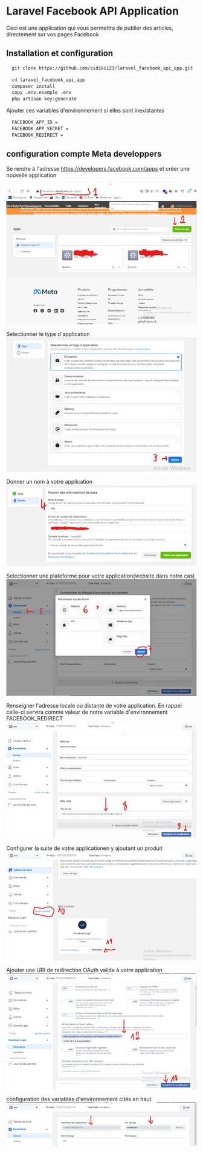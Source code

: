 # Laravel Facebook API Application

Ceci est une application qui vous permettra de publier des articles, directement sur vos pages Facebook



## Installation et configuration

```bash
  git clone https://github.com/sidiki123/laravel_facebook_api_app.git
```


```bash
  cd laravel_facebook_api_app
  composer install
  copy .env.example .env
  php artisan key:generate
```

Ajouter ces variables d'environnement si elles sont inexistantes
```bash
  FACEBOOK_APP_ID =
  FACEBOOK_APP_SECRET =
  FACEBOOK_REDIRECT =
```

    
## configuration compte Meta developpers
Se rendre à l'adresse https://developers.facebook.com/apps et créer une nouvelle application

![App Screenshot](https://raw.githubusercontent.com/sidiki123/laravel_facebook_api_app/master/public/captures/1.png)
  
Selectionner le type d'application
![App Screenshot](https://raw.githubusercontent.com/sidiki123/laravel_facebook_api_app/master/public/captures/2.png)

Donner un nom à votre application
![App Screenshot](https://raw.githubusercontent.com/sidiki123/laravel_facebook_api_app/master/public/captures/3.png)

Selectionner une plateforme pour votre application(website dans notre cas)
![App Screenshot](https://raw.githubusercontent.com/sidiki123/laravel_facebook_api_app/master/public/captures/4.png)

Renseigner l'adresse locale ou distante de votre application. En rappel celle-ci servira comme valeur
 de notre variable d'environnement FACEBOOK_REDIRECT 
![App Screenshot](https://raw.githubusercontent.com/sidiki123/laravel_facebook_api_app/master/public/captures/5.png)

Configurer la suite de votre applicationen y ajoutant un produit
![App Screenshot](https://raw.githubusercontent.com/sidiki123/laravel_facebook_api_app/master/public/captures/7.png)

Ajouter une URI de redirection OAuth valide à votre application
![App Screenshot](https://raw.githubusercontent.com/sidiki123/laravel_facebook_api_app/master/public/captures/8.png)

configuration des variables d'environnement cités en haut
![App Screenshot](https://raw.githubusercontent.com/sidiki123/laravel_facebook_api_app/master/public/captures/6.png)
